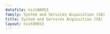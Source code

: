 ```yaml
---
datafile: nist80053
family: System and Services Acquisition (SA)
title: System and Services Acquisition (SA)
layout: nist80053
---
```


